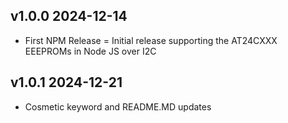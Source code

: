 ## v1.0.0 2024-12-14
- First NPM Release
= Initial release supporting the AT24CXXX EEEPROMs in Node JS over I2C

## v1.0.1 2024-12-21
- Cosmetic keyword and README.MD updates
